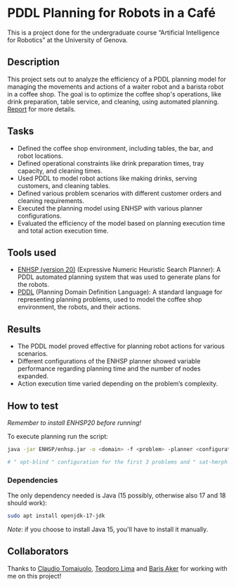 # PDDL Planning for Robots in a Café
This is a project done for the undergraduate course “Artificial Intelligence for Robotics” at the University of Genova.

## Description
This project sets out to analyze the efficiency of a PDDL planning model for managing the movements and actions of a waiter robot and a barista robot in a coffee shop. The goal is to optimize the coffee shop's operations, like drink preparation, table service, and cleaning, using automated planning. [Report](https://github.com/NichAttGH/PDDL_Planning_for_Robots_in_a_Cafe/blob/main/Report.pdf) for more details.

## Tasks
- Defined the coffee shop environment, including tables, the bar, and robot locations.
- Defined operational constraints like drink preparation times, tray capacity, and cleaning times.
- Used PDDL to model robot actions like making drinks, serving customers, and cleaning tables.
- Defined various problem scenarios with different customer orders and cleaning requirements.
- Executed the planning model using ENHSP with various planner configurations.
- Evaluated the efficiency of the model based on planning execution time and total action execution time.

## Tools used
- [ENHSP (version 20)](https://sites.google.com/view/enhsp/)  (Expressive Numeric Heuristic Search Planner): A PDDL automated planning system that was used to generate plans for the robots.
- [PDDL](https://planning.wiki/guide/whatis/pddl) (Planning Domain Definition Language): A standard language for representing planning problems, used to model the coffee shop environment, the robots, and their actions.

## Results
- The PDDL model proved effective for planning robot actions for various scenarios.
- Different configurations of the ENHSP planner showed variable performance regarding planning time and the number of nodes expanded.
- Action execution time varied depending on the problem’s complexity.

## How to test

*Remember to install ENHSP20 before running!*

To execute planning run the script:
```bash
java -jar ENHSP/enhsp.jar -o <domain> -f <problem> -planner <configuration>

# " opt-blind " configuration for the first 3 problems and " sat-hmrph " for the last problem
```

### Dependencies

The only dependency needed is Java (15 possibly, otherwise also 17 and 18 should work):
```bash
sudo apt install openjdk-17-jdk
```

*Note*: if you choose to install Java 15, you'll have to install it manually.

## Collaborators
Thanks to [Claudio Tomaiuolo](https://github.com/ClousTom), [Teodoro Lima](https://github.com/teolima99) and [Baris Aker](https://github.com/barisakerr) for working with me on this project!
